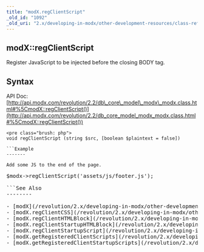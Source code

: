 ```yaml
---
title: "modX.regClientScript"
_old_id: "1092"
_old_uri: "2.x/developing-in-modx/other-development-resources/class-reference/modx/modx.regclientscript"
---
```


modX::regClientScript
---------------------

Register JavaScript to be injected before the closing BODY tag.

Syntax
------

API Doc: [http://api.modx.com/revolution/2.2/db\_core\_model\_modx\_modx.class.html#%5CmodX::regClientScript()](http://api.modx.com/revolution/2.2/db_core_model_modx_modx.class.html#%5CmodX::regClientScript())

```
<pre class="brush: php">
void regClientScript (string $src, [boolean $plaintext = false])

```Example
-------

Add some JS to the end of the page.

```
<pre class="brush: php">
$modx->regClientScript('assets/js/footer.js');

```See Also
--------

- [modX](/revolution/2.x/developing-in-modx/other-development-resources/class-reference/modx "modX")
- [modX.regClientCSS](/revolution/2.x/developing-in-modx/other-development-resources/class-reference/modx/modx.regclientcss "modX.regClientCSS")
- [modX.regClientHTMLBlock](/revolution/2.x/developing-in-modx/other-development-resources/class-reference/modx/modx.regclienthtmlblock "modX.regClientHTMLBlock")
- [modX.regClientStartupHTMLBlock](/revolution/2.x/developing-in-modx/other-development-resources/class-reference/modx/modx.regclientstartuphtmlblock "modX.regClientStartupHTMLBlock")
- [modX.regClientStartupScript](/revolution/2.x/developing-in-modx/other-development-resources/class-reference/modx/modx.regclientstartupscript "modX.regClientStartupScript")
- [modX.getRegisteredClientScripts](/revolution/2.x/developing-in-modx/other-development-resources/class-reference/modx/modx.getregisteredclientscripts "modX.getRegisteredClientScripts")
- [modX.getRegisteredClientStartupScripts](/revolution/2.x/developing-in-modx/other-development-resources/class-reference/modx/modx.getregisteredclientstartupscripts "modX.getRegisteredClientStartupScripts")